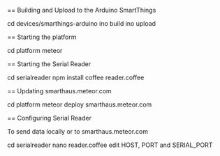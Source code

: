 

== Building and Upload to the Arduino SmartThings 

cd devices/smarthings-arduino
ino build
ino upload

== Starting the platform

cd platform
meteor

== Starting the Serial Reader

cd serialreader
npm install
coffee reader.coffee

== Updating smarthaus.meteor.com

cd platform
meteor deploy smarthaus.meteor.com

== Configuring Serial Reader

To send data locally or to smarthaus.meteor.com

cd serialreader
nano reader.coffee
edit HOST, PORT and SERIAL_PORT

